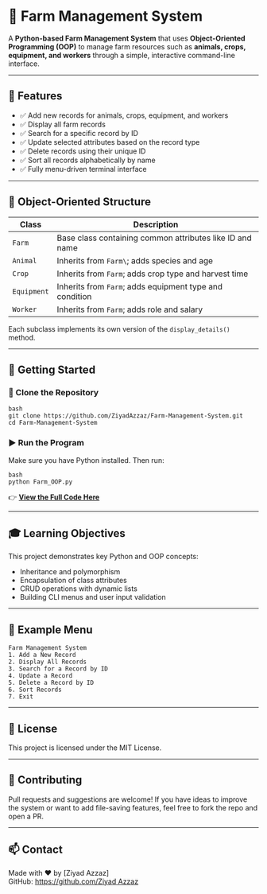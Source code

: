 # 🌱 Farm Management System

A **Python-based Farm Management System** that uses **Object-Oriented Programming (OOP)** to manage farm resources such as **animals, crops, equipment, and workers** through a simple, interactive command-line interface.

---

## 📌 Features

- ✅ Add new records for animals, crops, equipment, and workers  
- ✅ Display all farm records  
- ✅ Search for a specific record by ID  
- ✅ Update selected attributes based on the record type  
- ✅ Delete records using their unique ID  
- ✅ Sort all records alphabetically by name  
- ✅ Fully menu-driven terminal interface  

---

## 🧱 Object-Oriented Structure

| Class      | Description                                            |
|------------|--------------------------------------------------------|
| `Farm`     | Base class containing common attributes like ID and name |
| `Animal`   | Inherits from `Farm\`; adds species and age             |
| `Crop`     | Inherits from `Farm`; adds crop type and harvest time   |
| `Equipment`| Inherits from `Farm`; adds equipment type and condition |
| `Worker`   | Inherits from `Farm`; adds role and salary              |

Each subclass implements its own version of the `display_details()` method.

---

## 🚀 Getting Started

### 📁 Clone the Repository

```
bash
git clone https://github.com/ZiyadAzzaz/Farm-Management-System.git
cd Farm-Management-System
```

### ▶️ Run the Program

Make sure you have Python installed. Then run:

```
bash
python Farm_OOP.py
```
👉 **[View the Full Code Here](https://github.com/ZiyadAzzaz/Farm-Management-System-OOP/blob/main/Farm_OOP.py)**

---

## 🎓 Learning Objectives

This project demonstrates key Python and OOP concepts:

- Inheritance and polymorphism  
- Encapsulation of class attributes  
- CRUD operations with dynamic lists  
- Building CLI menus and user input validation  

---

## 📌 Example Menu

```
Farm Management System
1. Add a New Record
2. Display All Records
3. Search for a Record by ID
4. Update a Record
5. Delete a Record by ID
6. Sort Records
7. Exit
```

---

## 📄 License

This project is licensed under the MIT License.

---

## 🙌 Contributing

Pull requests and suggestions are welcome! If you have ideas to improve the system or want to add file-saving features, feel free to fork the repo and open a PR.

---

## 📫 Contact

Made with ❤️ by [Ziyad Azzaz]  
GitHub: [https://github.com/Ziyad Azzaz](https://github.com/ZiyadAzzaz)
